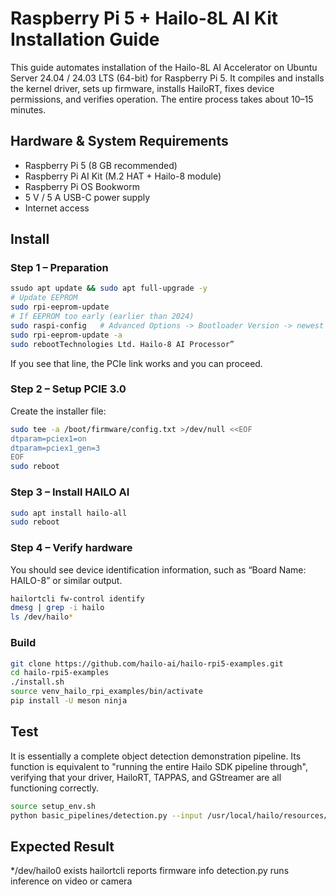 # Raspberry Pi 5 + Hailo-8L AI Kit Installation Guide

This guide automates installation of the Hailo-8L AI Accelerator on Ubuntu Server 24.04 / 24.03 LTS (64-bit) for Raspberry Pi 5.
It compiles and installs the kernel driver, sets up firmware, installs HailoRT, fixes device permissions, and verifies operation.
The entire process takes about 10–15 minutes.

## Hardware & System Requirements
- Raspberry Pi 5 (8 GB recommended)
- Raspberry Pi AI Kit (M.2 HAT + Hailo-8 module)
- Raspberry Pi OS Bookworm
- 5 V / 5 A USB-C power supply
- Internet access

## Install

### Step 1 – Preparation
```bash
ssudo apt update && sudo apt full-upgrade -y
# Update EEPROM 
sudo rpi-eeprom-update
# If EEPROM too early (earlier than 2024)
sudo raspi-config   # Advanced Options -> Bootloader Version -> newest
sudo rpi-eeprom-update -a
sudo rebootTechnologies Ltd. Hailo-8 AI Processor”
```
If you see that line, the PCIe link works and you can proceed.

### Step 2 – Setup PCIE 3.0
Create the installer file:
```bash
sudo tee -a /boot/firmware/config.txt >/dev/null <<EOF
dtparam=pciex1=on
dtparam=pciex1_gen=3
EOF
sudo reboot
```

### Step 3 – Install HAILO AI
```bash
sudo apt install hailo-all
sudo reboot
```

### Step 4 – Verify hardware
You should see device identification information, such as “Board Name: HAILO-8” or similar output. 
```bash
hailortcli fw-control identify
dmesg | grep -i hailo
ls /dev/hailo*
```

### Build
```bash
git clone https://github.com/hailo-ai/hailo-rpi5-examples.git
cd hailo-rpi5-examples
./install.sh
source venv_hailo_rpi_examples/bin/activate
pip install -U meson ninja
```

## Test
It is essentially a complete object detection demonstration pipeline.
Its function is equivalent to "running the entire Hailo SDK pipeline through", verifying that your driver, HailoRT, TAPPAS, and GStreamer are all functioning correctly.
```bash
source setup_env.sh
python basic_pipelines/detection.py --input /usr/local/hailo/resources/videos/example.mp4
```

## Expected Result
*/dev/hailo0 exists
hailortcli reports firmware info
detection.py runs inference on video or camera